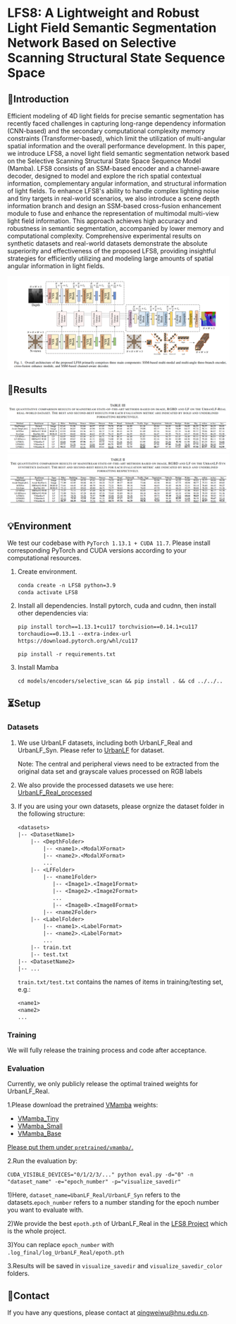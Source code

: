 
<h1> LFS8: A Lightweight and Robust Light Field Semantic Segmentation Network Based on Selective Scanning Structural State Sequence Space </h1>

## 👀Introduction
Efficient modeling of 4D light fields for precise semantic segmentation has recently faced challenges in capturing long-range dependency information (CNN-based) and the secondary computational complexity memory constraints (Transformer-based), which limit the utilization of multi-angular spatial information and the overall performance development. In this paper, we introduce LFS8, a novel light field semantic segmentation network based on the Selective Scanning Structural State Space Sequence Model (Mamba). LFS8 consists of an SSM-based encoder and a channel-aware decoder, designed to model and explore the rich spatial contextual information, complementary angular information, and structural information of light fields. To enhance LFS8's ability to handle complex lighting noise and tiny targets in real-world scenarios, we also introduce a scene depth information branch and design an SSM-based cross-fusion enhancement module to fuse and enhance the representation of multimodal multi-view light field information. This approach achieves high accuracy and robustness in semantic segmentation, accompanied by lower memory and computational complexity. Comprehensive experimental results on synthetic datasets and real-world datasets demonstrate the absolute superiority and effectiveness of the proposed LFS8, providing insightful strategies for efficiently utilizing and modeling large amounts of spatial angular information in light fields.

![](figs/LFS8.png)

## 👀Results
![](figs/UrbanLF_Real.png)
![](figs/UrbanLF_Syn.png)


## 💡Environment

We test our codebase with `PyTorch 1.13.1 + CUDA 11.7`. Please install corresponding PyTorch and CUDA versions according to your computational resources. 

1. Create environment.
    ```shell
    conda create -n LFS8 python=3.9
    conda activate LFS8
    ```

2. Install all dependencies.
Install pytorch, cuda and cudnn, then install other dependencies via:
    ```shell
    pip install torch==1.13.1+cu117 torchvision==0.14.1+cu117 torchaudio==0.13.1 --extra-index-url https://download.pytorch.org/whl/cu117
    ```
    ```shell
    pip install -r requirements.txt
    ```

3. Install Mamba
    ```shell
    cd models/encoders/selective_scan && pip install . && cd ../../..
    ```

## ⏳Setup

### Datasets

1. We use UrbanLF datasets, including both UrbanLF_Real and UrbanLF_Syn. Please refer to [UrbanLF](https://github.com/HAWKEYE-Group/UrbanLF) for dataset.

    Note: The central and peripheral views need to be extracted from the original data set and grayscale values processed on RGB labels

2. We also provide the processed datasets we use here: [UrbanLF_Real_processed](https://pan.baidu.com/s/1OKVlohVwRfTX3c4kM9hgXg?pwd=ifcq)

3. If you are using your own datasets, please orgnize the dataset folder in the following structure:
    ```shell
    <datasets>
    |-- <DatasetName1>
        |-- <DepthFolder>
            |-- <name1>.<ModalXFormat>
            |-- <name2>.<ModalXFormat>
            ...
        |-- <LFFolder>
            |-- <name1Folder>
               |-- <Image1>.<Image1Format>
               |-- <Image2>.<Image2Format>
               ...
               |-- <Image8>.<Image8Format>
            |-- <name2Folder>
        |-- <LabelFolder>
            |-- <name1>.<LabelFormat>
            |-- <name2>.<LabelFormat> 
            ...
        |-- train.txt
        |-- test.txt
    |-- <DatasetName2>
    |-- ...
    ```

    `train.txt/test.txt` contains the names of items in training/testing set, e.g.:

    ```shell
    <name1>
    <name2>
    ...
    ```

### Training

We will fully release the training process and code after acceptance.

### Evaluation

Currently, we only publicly release the optimal trained weights for UrbanLF_Real.

1.Please download the pretrained [VMamba](https://github.com/MzeroMiko/VMamba) weights:
      
- [VMamba_Tiny](https://github.com/MzeroMiko/VMamba/releases/download/%2320240218/vssmtiny_dp01_ckpt_epoch_292.pth)
- [VMamba_Small](https://github.com/MzeroMiko/VMamba/releases/download/%2320240218/vssmsmall_dp03_ckpt_epoch_238.pth)
- [VMamba_Base](https://github.com/MzeroMiko/VMamba/releases/download/%2320240218/vssmbase_dp06_ckpt_epoch_241.pth)

<u> Please put them under `pretrained/vmamba/`. </u>

2.Run the evaluation by:
    
```shell
CUDA_VISIBLE_DEVICES="0/1/2/3/..." python eval.py -d="0" -n "dataset_name" -e="epoch_number" -p="visualize_savedir"
```

  1)Here, `dataset_name=UbanLF_Real/UrbanLF_Syn` refers to the datasets.`epoch_number` refers to a number standing for the epoch number you want to evaluate with.

  2)We provide the best `epoth.pth` of UrbanLF_Real in the [LFS8 Project]( https://pan.baidu.com/s/122sPEJ8XOWkJKC8QmoRM-w?pwd=3trq) which is the whole project.

  3)You can replace `epoch_number` with `.log_final/log_UrbanLF_Real/epoth.pth`  
    
3.Results will be saved in `visualize_savedir` and `visualize_savedir_color` folders.

## 📧Contact

If you have any questions, please contact at [qingweiwu@hnu.edu.cn](qingweiwu@hnu.edu.cn).
